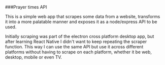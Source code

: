 ###Prayer times API

This is a simple web app that scrapes some data from a website, transforms it into a more palatable manner and exposes it as a node/express API to be used.

Initially scraping was part of the electron cross platform desktop app, but after learning React Native I didn't want to keep repeating the scraper function. This way I can use the same API but use it across different platforms without having to scrape on each platform, whether it be web, desktop, mobile or even TV.